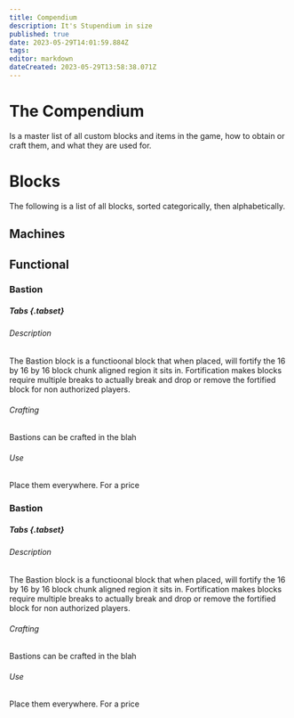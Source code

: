 ```yaml
---
title: Compendium
description: It's Stupendium in size
published: true
date: 2023-05-29T14:01:59.884Z
tags: 
editor: markdown
dateCreated: 2023-05-29T13:58:38.071Z
---
```


# The Compendium
Is a master list of all custom blocks and items in the game, how to obtain or craft them, and what they are used for.

# Blocks
The following is a list of all blocks, sorted categorically, then alphabetically.

## Machines

## Functional
### Bastion
##### Tabs {.tabset}
###### Description
The Bastion block is a functioonal block that when placed, will fortify the 16 by 16 by 16 block chunk aligned region it sits in. Fortification makes blocks require multiple breaks to actually break and drop or remove the fortified block for non authorized players.
###### Crafting
Bastions can be crafted in the blah
###### Use
Place them everywhere. For a price


### Bastion
##### Tabs {.tabset}
###### Description
The Bastion block is a functioonal block that when placed, will fortify the 16 by 16 by 16 block chunk aligned region it sits in. Fortification makes blocks require multiple breaks to actually break and drop or remove the fortified block for non authorized players.
###### Crafting
Bastions can be crafted in the blah
###### Use
Place them everywhere. For a price